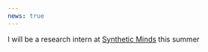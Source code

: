 ```yaml
---
news: true
---
```


I will be a research intern at [Synthetic Minds](https://synthetic-minds.com) this summer
